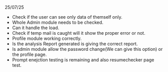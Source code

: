 25/07/25
- Check if the user can see only data of themself only.
- Whole Admin module needs to be checked.
- Can it handle the load.
- Check if temp mail is caught will it show the proper error or not.
- Profile module working correctly.
- Is the analysis Report generated is giving the correct report.
- Is admin module allow the password change(We can give this option) or the profile page.
- Prompt enejction testing is remaining and also resumechecker page test.